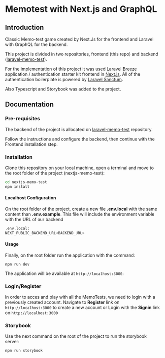 # Memotest with Next.js and GraphQL

## Introduction

Classic Memo-test game created by Next.Js for the frontend and Laravel with GraphQL for the backend.

This project is divided in two repositories, frontend (this repo) and backend ([laravel-memo-test](https://github.com/EzeLamar/laravel-memo-test)).

For the implementation of this project it was used [Laravel Breeze](https://laravel.com/docs/starter-kits) application / authentication starter kit frontend in [Next.js](https://nextjs.org). All of the authentication boilerplate is powered by [Laravel Sanctum](https://laravel.com/docs/sanctum).

Also Typescript and Storybook was added to the project.

## Documentation

### Pre-requisites
The backend of the project is allocated on  [laravel-memo-test](https://github.com/EzeLamar/laravel-memo-test) repository.

Follow the instructions and configure the backend, then continue with the Frontend installation step.

### Installation

Clone this repository on your local machine, open a terminal and move to the root folder of the project (nextjs-memo-test):
```bash
cd nextjs-memo-test
npm install
```
#### Localhost Configuration

On the root folder of the project, create a new file **.env.local** with the same content than **.env.example**. This file will include the environment variable with the URL of our backend
```bash
.env.local:
NEXT_PUBLIC_BACKEND_URL<BACKEND_URL>
```
#### Usage
Finally, on the root folder run the application with the command:
```
npm run dev
```
The application will be available at `http://localhost:3000`:

### Login/Register
In order to acces and play with all the MemoTests, we need to login with a previously created account. Navigate to **Register** link on `http://localhost:3000` to create a new account or Login with the **Signin** link on `http://localhost:3000`

### Storybook
Use the next command on the root of the project to run the storybook server:
```
npm run storybook
```